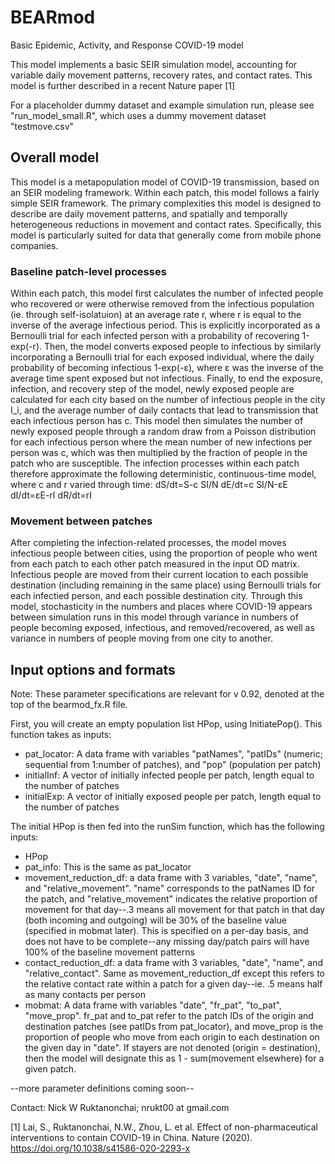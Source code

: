 # BEARmod
Basic Epidemic, Activity, and Response COVID-19 model

This model implements a basic SEIR simulation model, accounting for variable daily movement patterns, recovery rates, and contact rates. This model is further described in a recent Nature paper [1]

For a placeholder dummy dataset and example simulation run, please see "run_model_small.R", which uses a dummy movement dataset "testmove.csv"

## Overall model
This model is a metapopulation model of COVID-19 transmission, based on an SEIR modeling framework. Within each patch, this model follows a fairly simple SEIR framework. The primary complexities this model is designed to describe are daily movement patterns, and spatially and temporally heterogeneous reductions in movement and contact rates. Specifically, this model is particularly suited for data that generally come from mobile phone companies.

### Baseline patch-level processes
Within each patch, this model first calculates the number of infected people who recovered or were otherwise removed from the infectious population (ie. through self-isolatuion) at an average rate r, where r is equal to the inverse of the average infectious period. This is explicitly incorporated as a Bernoulli trial for each infected person with a probability of recovering 1-exp⁡(-r). 
Then, the model converts exposed people to infectious by similarly incorporating a Bernoulli trial for each exposed individual, where the daily probability of becoming infectious 1-exp⁡(-ε), where ε was the inverse of the average time spent exposed but not infectious. 
Finally, to end the exposure, infection, and recovery step of the model, newly exposed people are calculated for each city based on the number of infectious people in the city I_i, and the average number of daily contacts that lead to transmission that each infectious person has c. This model then simulates the number of newly exposed people through a random draw from a Poisson distribution for each infectious person where the mean number of new infections per person was c, which was then multiplied by the fraction of people in the patch who are susceptible.
The infection processes within each patch therefore approximate the following deterministic, continuous-time model, where c and r varied through time:
dS/dt=S-c SI/N
dE/dt=c SI/N-εE
dI/dt=εE-rI
dR/dt=rI

### Movement between patches
After completing the infection-related processes, the model moves infectious people between cities, using the proportion of people who went from each patch to each other patch measured in the input OD matrix. Infectious people are moved from their current location to each possible destination (including remaining in the same place) using Bernoulli trials for each infectied person, and each possible destination city. 
Through this model, stochasticity in the numbers and places where COVID-19 appears between simulation runs in this model through variance in numbers of people becoming exposed, infectious, and removed/recovered, as well as variance in numbers of people moving from one city to another.

## Input options and formats
Note: These parameter specifications are relevant for v 0.92, denoted at the top of the bearmod_fx.R file.

First, you will create an empty population list HPop, using InitiatePop(). This function takes as inputs:
- pat_locator: A data frame with variables "patNames", "patIDs" (numeric; sequential from 1:number of patches), and "pop" (population per patch)
- initialInf: A vector of initially infected people per patch, length equal to the number of patches
- initialExp: A vector of initially exposed people per patch, length equal to the number of patches

The initial HPop is then fed into the runSim function, which has the following inputs:
- HPop
- pat_info: This is the same as pat_locator
- movement_reduction_df: a data frame with 3 variables, "date", "name", and "relative_movement". "name" corresponds to the patNames ID for the patch, and "relative_movement" indicates the relative proportion of movement for that day--.3 means all movement for that patch in that day (both incoming and outgoing) will be 30% of the baseline value (specified in mobmat later). This is specified on a per-day basis, and does not have to be complete--any missing day/patch pairs will have 100% of the baseline movement patterns
- contact_reduction_df: a data frame with 3 variables, "date", "name", and "relative_contact". Same as movement_reduction_df except this refers to the relative contact rate within a patch for a given day--ie. .5 means half as many contacts per person
- mobmat: A data frame with variables "date", "fr_pat", "to_pat", "move_prop". fr_pat and to_pat refer to the patch IDs of the origin and destination patches (see patIDs from pat_locator), and move_prop is the proportion of people who move from each origin to each destination on the given day in "date". If stayers are not denoted (origin = destination), then the model will designate this as 1 - sum(movement elsewhere) for a given patch. 

--more parameter definitions coming soon--

Contact:
Nick W Ruktanonchai; 
nrukt00 at gmail.com

[1] Lai, S., Ruktanonchai, N.W., Zhou, L. et al. Effect of non-pharmaceutical interventions to contain COVID-19 in China. Nature (2020). https://doi.org/10.1038/s41586-020-2293-x
